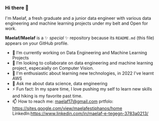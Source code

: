 ### Hi there 👋
I'm Maelaf, a fresh graduate and a junior data engineer with various data engineering and machine learning projects under my belt and Open for work.

**Maelaf/Maelaf** is a ✨ _special_ ✨ repository because its `README.md` (this file) appears on your GitHub profile.


- 🔭 I’m currently working on Data Engineering and Machine Learning Projects
- 👯 I’m looking to collaborate on data engineering and machine learning project, especaially on Computer Vision.
- 👀 I'm enthusiastic about learning new technologies, in 2022 I've learnt AWS
- 💬 Ask me about data science, data engineering
- ⚡ Fun fact: In my spare time, I love pushing my self to learn new skills and hiking is my favorite past time.
- 📫 How to reach me: maelaf17@gmail.com  prtfolo: https://sites.google.com/view/maelafestiphanos/home LinkedIn:https://www.linkedin.com/in/maelaf-e-tegegn-3783a0213/

